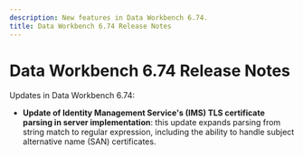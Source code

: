 ```yaml
---
description: New features in Data Workbench 6.74.
title: Data Workbench 6.74 Release Notes
---
```


# Data Workbench 6.74 Release Notes

Updates in Data Workbench 6.74:

* **Update of Identity Management Service's (IMS) TLS certificate parsing in server implementation**: this update expands parsing from string match to regular expression, including the ability to handle subject alternative name (SAN) certificates.